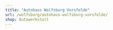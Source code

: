 ```yaml
---
title: "Autohaus Wolfsburg Vorsfelde"
url: /wolfsburg/autohaus-wolfsburg-vorsfelde/
shop: Autowerkstatt
---
```

